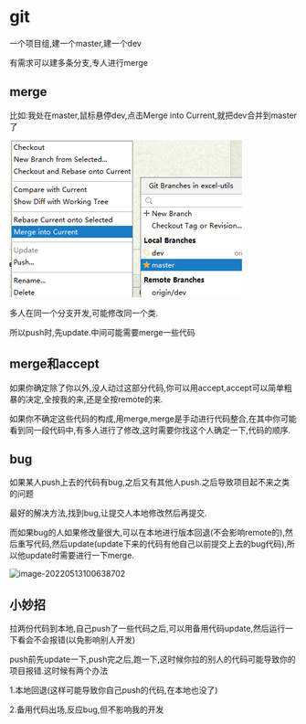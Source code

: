 # git

一个项目组,建一个master,建一个dev

有需求可以建多条分支,专人进行merge

## merge

比如:我处在master,鼠标悬停dev,点击Merge into Current,就把dev合并到master了



![image-20220513093907779](.\git.assets\image-20220513093907779.png)

多人在同一个分支开发,可能修改同一个类.

所以push时,先update.中间可能需要merge一些代码



## merge和accept

如果你确定除了你以外,没人动过这部分代码,你可以用accept,accept可以简单粗暴的决定,全按我的来,还是全按remote的来.

如果你不确定这些代码的构成,用merge,merge是手动进行代码整合,在其中你可能看到同一段代码中,有多人进行了修改,这时需要你找这个人确定一下,代码的顺序.



## bug

如果某人push上去的代码有bug,之后又有其他人push.之后导致项目起不来之类的问题

最好的解决方法,找到bug,让提交人本地修改然后再提交.

而如果bug的人如果修改量很大,可以在本地进行版本回退(不会影响remote的),然后重写代码,然后update(update下来的代码有他自己以前提交上去的bug代码),所以他update时需要进行一下merge.



![image-20220513100638702](C:\Users\ly-yangst\Desktop\常用工具\my学习\git.assets\image-20220513100638702.png)

## 小妙招

拉两份代码到本地,自己push了一些代码之后,可以用备用代码update,然后运行一下看会不会报错(以免影响别人开发)

push前先update一下,push完之后,跑一下,这时候你拉的别人的代码可能导致你的项目报错.这时候有两个办法

1.本地回退(这样可能导致你自己push的代码,在本地也没了)

2.备用代码出场,反应bug,但不影响我的开发



